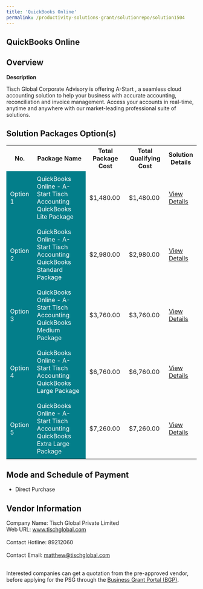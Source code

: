 ```yaml
---
title: 'QuickBooks Online'
permalink: /productivity-solutions-grant/solutionrepo/solution1504
---
```


## QuickBooks Online

## Overview

**Description**

Tisch Global Corporate Advisory is offering A-Start , a seamless cloud accounting solution to help your business with accurate accounting, reconciliation and invoice management. Access your accounts in real-time, anytime and anywhere with our market-leading professional suite of solutions.

## Solution Packages Option(s)

<table>
<tr>
<th><b>No.</b></th>
<th><b>Package Name</b></th>
<th><b>Total Package Cost</b></th>
<th><b>Total Qualifying Cost</b></th>
<th><b>Solution Details</b></th>
</tr>
<tr>
<td style='padding: 10px; background-color: #037E8A; color: #FFFFFF;'>Option 1</td>
<td style='padding: 10px; background-color: #037E8A; color: #FFFFFF;'>QuickBooks Online - A-Start Tisch Accounting QuickBooks Lite Package</td>
<td style='padding: 10px;'>$1,480.00</td>
<td style='padding: 10px;'>$1,480.00</td>
<td style='padding: 10px;'><a href='/images/psg/TischGlobal20200717_Desensitised_Annex_3_Part_1.pdf' target='_blank'>View Details</a></td>
</tr>
<tr>
<td style='padding: 10px; background-color: #037E8A; color: #FFFFFF;'>Option 2</td>
<td style='padding: 10px; background-color: #037E8A; color: #FFFFFF;'>QuickBooks Online - A-Start Tisch Accounting QuickBooks Standard Package</td>
<td style='padding: 10px;'>$2,980.00</td>
<td style='padding: 10px;'>$2,980.00</td>
<td style='padding: 10px;'><a href='/images/psg/TischGlobal20200717_Desensitised_Annex_3_Part_2.pdf' target='_blank'>View Details</a></td>
</tr>
<tr>
<td style='padding: 10px; background-color: #037E8A; color: #FFFFFF;'>Option 3</td>
<td style='padding: 10px; background-color: #037E8A; color: #FFFFFF;'>QuickBooks Online - A-Start Tisch Accounting QuickBooks Medium Package</td>
<td style='padding: 10px;'>$3,760.00</td>
<td style='padding: 10px;'>$3,760.00</td>
<td style='padding: 10px;'><a href='/images/psg/TischGlobal20200717_Desensitised_Annex_3_Part_3.pdf' target='_blank'>View Details</a></td>
</tr>
<tr>
<td style='padding: 10px; background-color: #037E8A; color: #FFFFFF;'>Option 4</td>
<td style='padding: 10px; background-color: #037E8A; color: #FFFFFF;'>QuickBooks Online - A-Start Tisch Accounting QuickBooks Large Package</td>
<td style='padding: 10px;'>$6,760.00</td>
<td style='padding: 10px;'>$6,760.00</td>
<td style='padding: 10px;'><a href='/images/psg/TischGlobal20200717_Desensitised_Annex_3_Part_4.pdf' target='_blank'>View Details</a></td>
</tr>
<tr>
<td style='padding: 10px; background-color: #037E8A; color: #FFFFFF;'>Option 5</td>
<td style='padding: 10px; background-color: #037E8A; color: #FFFFFF;'>QuickBooks Online - A-Start Tisch Accounting QuickBooks Extra Large Package</td>
<td style='padding: 10px;'>$7,260.00</td>
<td style='padding: 10px;'>$7,260.00</td>
<td style='padding: 10px;'><a href='/images/psg/TischGlobal20200717_Desensitised_Annex_3_Part_5_1.pdf' target='_blank'>View Details</a></td>
</tr>
</table>

## Mode and Schedule of Payment

 - Direct Purchase

## Vendor Information

 Company Name: Tisch Global Private Limited<br>Web URL: www.tischglobal.com <br><br>Contact Hotline: 89212060 <br><br>Contact Email: matthew@tischglobal.com <br><br>

Interested companies can get a quotation from the pre-approved vendor, before applying for the PSG through the <a href='https://www.businessgrants.gov.sg/' target='_blank' rel='noopener'>Business Grant Portal (BGP)</a>.

<script src="/jquery/resize-tables.js"></script>
